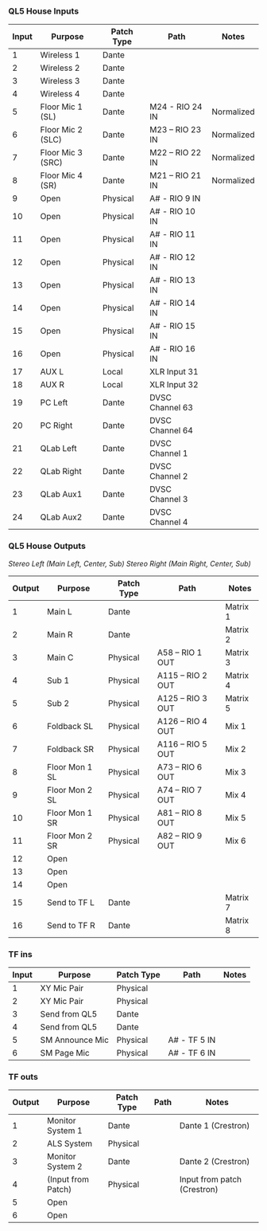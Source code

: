 ### QL5 House Inputs

| Input | Purpose           | Patch Type | Path            | Notes      |
| ----- | ----------------- | ---------- | --------------- | ---------- |
| 1     | Wireless 1        | Dante      |                 |
| 2     | Wireless 2        | Dante      |                 |
| 3     | Wireless 3        | Dante      |                 |
| 4     | Wireless 4        | Dante      |                 |
| 5     | Floor Mic 1 (SL)  | Dante      | M24 - RIO 24 IN | Normalized |
| 6     | Floor Mic 2 (SLC) | Dante      | M23 – RIO 23 IN | Normalized |
| 7     | Floor Mic 3 (SRC) | Dante      | M22 – RIO 22 IN | Normalized |
| 8     | Floor Mic 4 (SR)  | Dante      | M21 – RIO 21 IN | Normalized |
| 9     | Open              | Physical   | A# - RIO 9 IN   |
| 10    | Open              | Physical   | A# - RIO 10 IN  |
| 11    | Open              | Physical   | A# - RIO 11 IN  |
| 12    | Open              | Physical   | A# - RIO 12 IN  |
| 13    | Open              | Physical   | A# - RIO 13 IN  |
| 14    | Open              | Physical   | A# - RIO 14 IN  |
| 15    | Open              | Physical   | A# - RIO 15 IN  |
| 16    | Open              | Physical   | A# - RIO 16 IN  |
| 17    | AUX L             | Local      | XLR Input 31    |
| 18    | AUX R             | Local      | XLR Input 32    |
| 19    | PC Left           | Dante      | DVSC Channel 63 |
| 20    | PC Right          | Dante      | DVSC Channel 64 |
| 21    | QLab Left         | Dante      | DVSC Channel 1  |
| 22    | QLab Right        | Dante      | DVSC Channel 2  |
| 23    | QLab Aux1         | Dante      | DVSC Channel 3  |
| 24    | QLab Aux2         | Dante      | DVSC Channel 4  |

### QL5 House Outputs

_Stereo Left (Main Left, Center, Sub)_
_Stereo Right (Main Right, Center, Sub)_

| Output | Purpose        | Patch Type | Path             | Notes    |
| ------ | -------------- | ---------- | ---------------- | -------- |
| 1      | Main L         | Dante      |                  | Matrix 1 |
| 2      | Main R         | Dante      |                  | Matrix 2 |
| 3      | Main C         | Physical   | A58 – RIO 1 OUT  | Matrix 3 |
| 4      | Sub 1          | Physical   | A115 – RIO 2 OUT | Matrix 4 |
| 5      | Sub 2          | Physical   | A125 – RIO 3 OUT | Matrix 5 |
| 6      | Foldback SL    | Physical   | A126 – RIO 4 OUT | Mix 1    |
| 7      | Foldback SR    | Physical   | A116 – RIO 5 OUT | Mix 2    |
| 8      | Floor Mon 1 SL | Physical   | A73 – RIO 6 OUT  | Mix 3    |
| 9      | Floor Mon 2 SL | Physical   | A74 – RIO 7 OUT  | Mix 4    |
| 10     | Floor Mon 1 SR | Physical   | A81 – RIO 8 OUT  | Mix 5    |
| 11     | Floor Mon 2 SR | Physical   | A82 – RIO 9 OUT  | Mix 6    |
| 12     | Open           |            |                  |
| 13     | Open           |            |                  |
| 14     | Open           |            |                  |
| 15     | Send to TF L   | Dante      |                  | Matrix 7 |
| 16     | Send to TF R   | Dante      |                  | Matrix 8 |

### TF ins

| Input | Purpose         | Patch Type | Path         | Notes |
| ----- | --------------- | ---------- | ------------ | ----- |
| 1     | XY Mic Pair     | Physical   |              |
| 2     | XY Mic Pair     | Physical   |              |
| 3     | Send from QL5   | Dante      |              |
| 4     | Send from QL5   | Dante      |              |
| 5     | SM Announce Mic | Physical   | A# - TF 5 IN |
| 6     | SM Page Mic     | Physical   | A# - TF 6 IN |

### TF outs

| Output | Purpose            | Patch Type | Path | Notes                       |
| ------ | ------------------ | ---------- | ---- | --------------------------- |
| 1      | Monitor System 1   | Dante      |      | Dante 1 (Crestron)          |
| 2      | ALS System         | Physical   |      |
| 3      | Monitor System 2   | Dante      |      | Dante 2 (Crestron)          |
| 4      | (Input from Patch) | Physical   |      | Input from patch (Crestron) |
| 5      | Open               |            |      |
| 6      | Open               |            |      |
